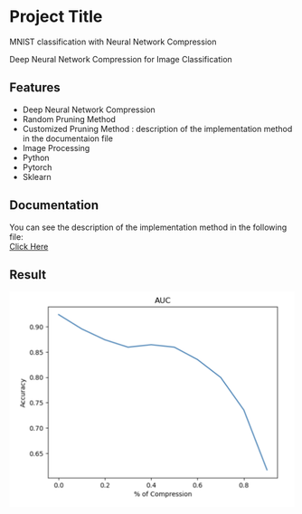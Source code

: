 
# Project Title

MNIST classification with Neural Network Compression

Deep Neural Network Compression for Image Classification
## Features

- Deep Neural Network Compression
- Random Pruning Method
- Customized Pruning Method : description of the implementation method in the documentaion file
- Image Processing 
- Python
- Pytorch
- Sklearn
## Documentation

You can see the description of the implementation method in the following file:  
[Click Here](https://linktodocumentation)


## Result
![App Screenshot](https://github.com/kiananvari/MNIST-classification-with-neural-network-compression/raw/main/Result.png)



